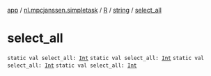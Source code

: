 [app](../../../index.md) / [nl.mpcjanssen.simpletask](../../index.md) / [R](../index.md) / [string](index.md) / [select_all](.)

# select_all

`static val select_all: `[`Int`](https://kotlinlang.org/api/latest/jvm/stdlib/kotlin/-int/index.html)
`static val select_all: `[`Int`](https://kotlinlang.org/api/latest/jvm/stdlib/kotlin/-int/index.html)
`static val select_all: `[`Int`](https://kotlinlang.org/api/latest/jvm/stdlib/kotlin/-int/index.html)
`static val select_all: `[`Int`](https://kotlinlang.org/api/latest/jvm/stdlib/kotlin/-int/index.html)